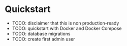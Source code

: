 # Quickstart
- TODO: disclaimer that this is non production-ready
- TODO: quickstart with Docker and Docker Compose
- TODO: database migrations
- TODO: create first admin user
